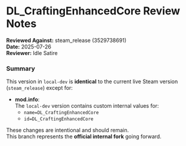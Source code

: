 # DL_CraftingEnhancedCore Review Notes

**Reviewed Against:** steam_release (3529738691)  
**Date:** 2025-07-26  
**Reviewer:** Idle Satire

### Summary

This version in `local-dev` is **identical** to the current live Steam version (`steam_release`) except for:

- **mod.info**:  
  The `local-dev` version contains custom internal values for:
  - `name=DL_CraftingEnhancedCore`
  - `id=DL_CraftingEnhancedCore`

These changes are intentional and should remain.  
This branch represents the **official internal fork** going forward.

